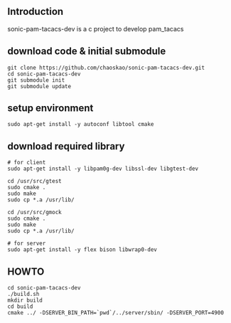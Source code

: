 ## Introduction
sonic-pam-tacacs-dev is a c project to develop pam_tacacs

## download code & initial submodule
    git clone https://github.com/chaoskao/sonic-pam-tacacs-dev.git  
    cd sonic-pam-tacacs-dev  
    git submodule init  
    git submodule update  

## setup environment
    sudo apt-get install -y autoconf libtool cmake 

## download required library
    # for client
    sudo apt-get install -y libpam0g-dev libssl-dev libgtest-dev

    cd /usr/src/gtest
    sudo cmake .  
    sudo make  
    sudo cp *.a /usr/lib/

    cd /usr/src/gmock
    sudo cmake .  
    sudo make  
    sudo cp *.a /usr/lib/

    # for server
    sudo apt-get install -y flex bison libwrap0-dev

## HOWTO
    cd sonic-pam-tacacs-dev  
    ./build.sh  
    mkdir build 
    cd build  
    cmake ../ -DSERVER_BIN_PATH=`pwd`/../server/sbin/ -DSERVER_PORT=4900
